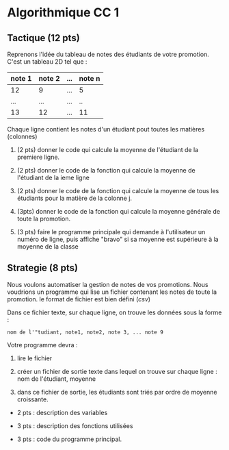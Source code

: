 # Algorithmique CC 1

## Tactique (12 pts)
Reprenons l'idée du tableau de notes des étudiants de votre promotion.
C'est un tableau 2D tel que :

| note 1| note 2|... |note n |
|-|-|--|---|
|12| 9|...|5|
|...| ...| ...|..|
|13| 12 | ...| 11|

Chaque ligne contient les notes d'un étudiant pout toutes les matières
(colonnes)

1. (2 pts) donner le code qui calcule la moyenne de l'étudiant de la premiere ligne.

2. (2 pts) donner le code de la fonction qui calcule la moyenne de l'étudiant
de la ieme ligne

3. (2 pts) donner le code de la fonction qui calcule la moyenne de tous les étudiants
pour la matière de la colonne j.

4. (3pts) donner le code de la fonction qui calcule la moyenne générale de toute
la promotion.

5. (3 pts) faire le programme principale qui demande à l'utilisateur un numéro de ligne,
puis affiche "bravo" si sa moyenne est supérieure à la moyenne de la classe

## Strategie (8 pts)

Nous voulons automatiser la gestion de notes de vos promotions.
Nous voudrions un programme qui lise un fichier contenant les notes de toute la promotion. le format de fichier est bien défini (*csv*)

Dans ce fichier texte, sur chaque ligne, on trouve les données sous la forme :
```
nom de l'"tudiant, note1, note2, note 3, ... note 9
```

Votre programme devra :
1. lire le fichier

2. créer un fichier de sortie texte dans lequel on trouve sur chaque ligne :
  nom de l'étudiant, moyenne

3. dans ce fichier de sortie, les étudiants sont triés par ordre de moyenne croissante.

- 2 pts : description des variables

- 3 pts : description des fonctions utilisées

- 3 pts : code du programme principal.

